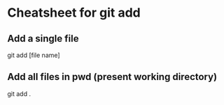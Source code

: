 # Cheatsheet for git add

## Add a single file
git add [file name]


## Add all files in pwd (present working directory)
git add .
